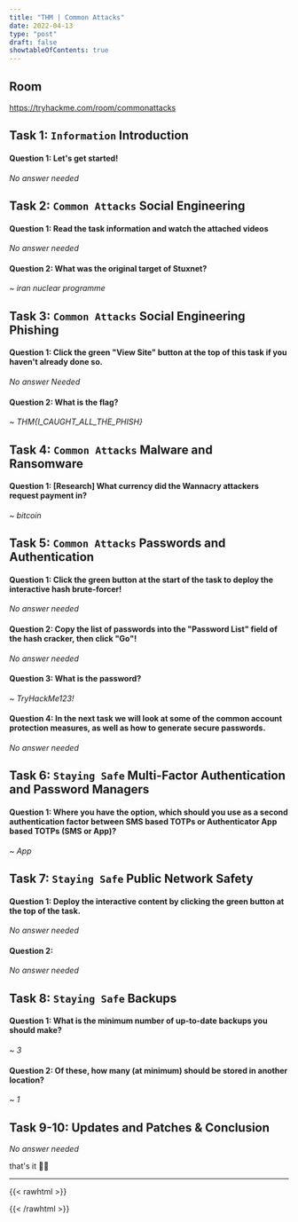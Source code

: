 ```yaml
---
title: "THM | Common Attacks"
date: 2022-04-13
type: "post"
draft: false
showtableOfContents: true
---
```


## Room

https://tryhackme.com/room/commonattacks

## Task 1: ```Information``` Introduction

#### Question 1: Let's get started!

*No answer needed*

## Task 2: ```Common Attacks``` Social Engineering

#### Question 1: Read the task information and watch the attached videos

*No answer needed*

#### Question 2: What was the original target of Stuxnet?

*~ iran nuclear programme*

## Task 3: ```Common Attacks``` Social Engineering Phishing 

#### Question 1: Click the green "View Site" button at the top of this task if you haven't already done so.

*No answer Needed*

#### Question 2: What is the flag?

*~ THM{I_CAUGHT_ALL_THE_PHISH}*

## Task 4: ```Common Attacks``` Malware and Ransomware

#### Question 1: [Research] What currency did the Wannacry attackers request payment in?

*~ bitcoin*

## Task 5: ```Common Attacks``` Passwords and Authentication

#### Question 1: Click the green button at the start of the task to deploy the interactive hash brute-forcer!

*No answer needed*

#### Question 2: Copy the list of passwords into the "Password List" field of the hash cracker, then click "Go"!

*No answer needed*

#### Question 3: What is the password?

*~ TryHackMe123!*

#### Question 4: In the next task we will look at some of the common account protection measures, as well as how to generate secure passwords.

*No answer needed*

## Task 6: ```Staying Safe```  Multi-Factor Authentication and Password Managers

#### Question 1: Where you have the option, which should you use as a second authentication factor between SMS based TOTPs or Authenticator App based TOTPs (SMS or App)?

*~ App*

## Task 7: ```Staying Safe``` Public Network Safety

#### Question 1: Deploy the interactive content by clicking the green button at the top of the task.

*No answer needed*

#### Question 2: 

*No answer needed*

## Task 8: ```Staying Safe``` Backups

#### Question 1: What is the minimum number of up-to-date backups you should make?

*~ 3*

#### Question 2: Of these, how many (at minimum) should be stored in another location?

*~ 1*

## Task 9-10: Updates and Patches & Conclusion

*No answer needed*

that's it ✌🏽

-------------------------------------------------------------
{{< rawhtml >}} 
 
{{< /rawhtml >}}
